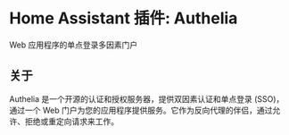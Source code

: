 # Home Assistant 插件: Authelia

Web 应用程序的单点登录多因素门户

## 关于

Authelia 是一个开源的认证和授权服务器，提供双因素认证和单点登录 (SSO)，通过一个 Web 门户为您的应用程序提供服务。它作为反向代理的伴侣，通过允许、拒绝或重定向请求来工作。